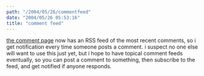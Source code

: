 ```yaml
---
path: "/2004/05/26/commentfeed" 
date: "2004/05/26 05:53:16" 
title: "comment feed" 
---
```

<p><a href="http://weblog.randomchaos.com/comment.php">the comment page</a> now has an RSS feed of the most recent comments, so i get notification every time someone posts a comment. i suspect no one else will want to use this just yet, but i hope to have topical comment feeds eventually, so you can post a comment to something, then subscribe to the feed, and get notified if anyone responds.</p>